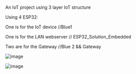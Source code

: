 An IoT project using 3 layer IoT structure 

Using 4 ESP32:

One is for the IoT device //Blue1

One is for the LAN webserver // ESP32_Solution_Embedded

Two are for the Gateway //Blue 2 &&  Gateway


![image](https://github.com/user-attachments/assets/d267a068-0167-45de-93bc-c1633c9024cc)


![image](https://github.com/user-attachments/assets/62c087a4-aa72-483a-8d91-72284ff88242)
